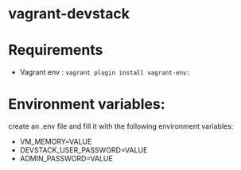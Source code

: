 # vagrant-devstack

# Requirements 
 - Vagrant env : `vagrant plugin install vagrant-env:`

# Environment variables:
create an .env file and fill it with the following environment variables:

 - VM_MEMORY=VALUE
 - DEVSTACK_USER_PASSWORD=VALUE
 - ADMIN_PASSWORD=VALUE

